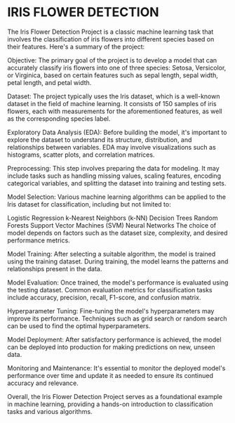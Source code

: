 # IRIS FLOWER DETECTION

The Iris Flower Detection Project is a classic machine learning task that involves the classification of iris flowers into different species based on their features. Here's a summary of the project:

Objective: The primary goal of the project is to develop a model that can accurately classify iris flowers into one of three species: Setosa, Versicolor, or Virginica, based on certain features such as sepal length, sepal width, petal length, and petal width.

Dataset: The project typically uses the Iris dataset, which is a well-known dataset in the field of machine learning. It consists of 150 samples of iris flowers, each with measurements for the aforementioned features, as well as the corresponding species label.

Exploratory Data Analysis (EDA): Before building the model, it's important to explore the dataset to understand its structure, distribution, and relationships between variables. EDA may involve visualizations such as histograms, scatter plots, and correlation matrices.

Preprocessing: This step involves preparing the data for modeling. It may include tasks such as handling missing values, scaling features, encoding categorical variables, and splitting the dataset into training and testing sets.

Model Selection: Various machine learning algorithms can be applied to the Iris dataset for classification, including but not limited to:

Logistic Regression
k-Nearest Neighbors (k-NN)
Decision Trees
Random Forests
Support Vector Machines (SVM)
Neural Networks
The choice of model depends on factors such as the dataset size, complexity, and desired performance metrics.

Model Training: After selecting a suitable algorithm, the model is trained using the training dataset. During training, the model learns the patterns and relationships present in the data.

Model Evaluation: Once trained, the model's performance is evaluated using the testing dataset. Common evaluation metrics for classification tasks include accuracy, precision, recall, F1-score, and confusion matrix.

Hyperparameter Tuning: Fine-tuning the model's hyperparameters may improve its performance. Techniques such as grid search or random search can be used to find the optimal hyperparameters.

Model Deployment: After satisfactory performance is achieved, the model can be deployed into production for making predictions on new, unseen data.

Monitoring and Maintenance: It's essential to monitor the deployed model's performance over time and update it as needed to ensure its continued accuracy and relevance.

Overall, the Iris Flower Detection Project serves as a foundational example in machine learning, providing a hands-on introduction to classification tasks and various algorithms.
